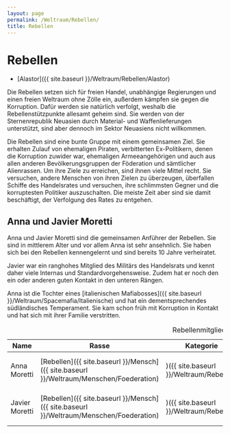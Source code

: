 ```yaml
---
layout: page
permalink: /Weltraum/Rebellen/
title: Rebellen
---
```


# Rebellen

- [Alastor]({{ site.baseurl }}/Weltraum/Rebellen/Alastor)

Die Rebellen setzen sich für freien Handel, unabhängige Regierungen und einen freien Weltraum ohne Zölle ein, außerdem kämpfen sie gegen die Korruption. Dafür werden sie natürlich verfolgt, weshalb die Rebellenstützpunkte allesamt geheim sind. Sie werden von der Sternenrepublik Neuasien durch Material- und Waffenlieferungen unterstützt, sind aber dennoch im Sektor Neuasiens nicht willkommen.

Die Rebellen sind eine bunte Gruppe mit einem gemeinsamen Ziel. Sie erhalten Zulauf von ehemaligen Piraten, verbitterten Ex-Politikern, denen die Korruption zuwider war, ehemaligen Armeeangehörigen und auch aus allen anderen Bevölkerungsgruppen der Föderation und sämtlicher Alienrassen. Um ihre Ziele zu erreichen, sind ihnen viele Mittel recht. Sie versuchen, andere Menschen von ihren Zielen zu überzeugen, überfallen Schiffe des Handelsrates und versuchen, ihre schlimmsten Gegner und die korruptesten Politiker auszuschalten. Die meiste Zeit aber sind sie damit beschäftigt, der Verfolgung des Rates zu entgehen.

## Anna und Javier Moretti

Anna und Javier Moretti sind die gemeinsamen Anführer der Rebellen. Sie sind in mittlerem Alter und vor allem Anna ist sehr ansehnlich. Sie haben sich bei den Rebellen kennengelernt und sind bereits 10 Jahre verheiratet.

Javier war ein ranghohes Mitglied des Militärs des Handelsrats und kennt daher viele Internas und Standardvorgehensweise. Zudem hat er noch den ein oder anderen guten Kontakt in den unteren Rängen.

Anna ist die Tochter eines [italienischen Mafiabosses]({{ site.baseurl }}/Weltraum/Spacemafia/Italienische) und hat ein dementsprechendes südländisches Temperament. Sie kam schon früh mit Korruption in Kontakt und hat sich mit ihrer Familie verstritten.

<table data-order="cols" data-type="slc">
<caption>Rebellenmitglieder</caption>
<thead>
<tr><th>Name</th><th>Rasse</th><th>Kategorie</th><th>Wohnort</th><th>Erwähnungen</th></tr>
</thead>
<tbody>
<tr><td>Anna Moretti</td><td>[Rebellen]({{ site.baseurl }}/Mensch]({{ site.baseurl }}/Weltraum/Menschen/Foederation)</Td><td>)({{ site.baseurl }}/Weltraum/Rebellen)</td><td>[search[Anna Moretti]({{ site.baseurl }}/Alastor]({{ site.baseurl }}/Weltraum/Rebellen/Alastor)</Td><td>)</td></tr>
<tr><td>Javier Moretti</td><td>[Rebellen]({{ site.baseurl }}/Mensch]({{ site.baseurl }}/Weltraum/Menschen/Foederation)</Td><td>)({{ site.baseurl }}/Weltraum/Rebellen)</td><td>[search[Javier Moretti]({{ site.baseurl }}/Alastor]({{ site.baseurl }}/Weltraum/Rebellen/Alastor)</Td><td>)</td></tr>
</tbody>
</table>
